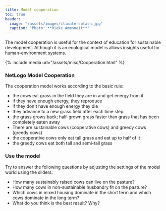 ```yaml
---
title: Model cooperation
toc: true 
header: 
  image: "/assets/images/climate-splash.jpg"
  caption: 'Photo: **Rieke Ammoneit**'
---
```


The model cooperation is useful for the context of education for sustainable development. Although it is an ecological model is allows insights useful for human-environment systems.

<!--more-->
 
 {% include media url="/assets/misc/Cooperation.html" %}

### NetLogo Model Cooperation
The cooperation model works according to the basic rule:

* the cows eat grass in the field they are in and get energy from it
* if they have enough energy, they reproduce
* if they don't have enough energy they die
* they advance to a new grass field after each time step
* the grass grows back; half-grown grass faster than grass that has been completely eaten away
* There are sustainable cows (cooperative cows) and greedy cows (greedy cows)
* the cooperative cows only eat tall grass and eat up to half of it
* the greedy cows eat both tall and semi-tall grass

### Use the model
Try to answer the following questions by adjusting the settings of the model world using the sliders:

* How many sustainably raised cows can live on the pasture?
* How many cows in non-sustainable husbandry fit on the pasture?
* Which cows in mixed housing dominate in the short term and which cows dominate in the long term?
* What do you think is the best result? Why?
